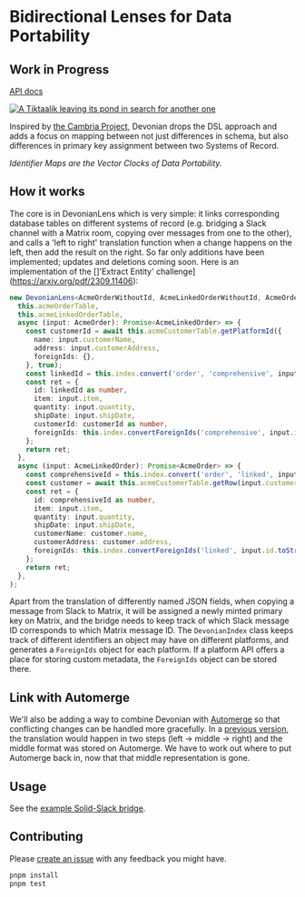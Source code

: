 # Bidirectional Lenses for Data Portability
## Work in Progress
[API docs](https://tubsproject.github.io/devonian/)

[![A Tiktaalik leaving its pond in search for another one](https://cdn.mos.cms.futurecdn.net/fi8nrWxvEb5sowf5jkQ8RY-700-80.jpg.webp)](https://www.livescience.com/43596-devonian-period.html)

Inspired by [the Cambria Project](https://github.com/inkandswitch/cambria-project), Devonian drops the DSL approach and adds a focus on mapping between not just differences in schema, but also differences in primary key assignment between two Systems of Record.

*Identifier Maps are the Vector Clocks of Data Portability.*

## How it works
The core is in DevonianLens which is very simple: it links corresponding database tables on different systems of record (e.g. bridging a Slack channel with a Matrix room, copying over messages from one to the other), and calls a 'left to right' translation function when a change happens on the left, then add the result on the right. So far only additions have been implemented; updates and deletions coming soon. Here is an implementation of the []'Extract Entity' challenge](https://arxiv.org/pdf/2309.11406):
```ts
new DevonianLens<AcmeOrderWithoutId, AcmeLinkedOrderWithoutId, AcmeOrder, AcmeLinkedOrder>(
  this.acmeOrderTable,
  this.acmeLinkedOrderTable,
  async (input: AcmeOrder): Promise<AcmeLinkedOrder> => {
    const customerId = await this.acmeCustomerTable.getPlatformId({
      name: input.customerName,
      address: input.customerAddress,
      foreignIds: {},
    }, true);
    const linkedId = this.index.convert('order', 'comprehensive', input.id.toString(), 'linked');
    const ret = {
      id: linkedId as number,
      item: input.item,
      quantity: input.quantity,
      shipDate: input.shipDate,
      customerId: customerId as number,
      foreignIds: this.index.convertForeignIds('comprehensive', input.id.toString(), input.foreignIds, 'linked'),
    };
    return ret;
  },
  async (input: AcmeLinkedOrder): Promise<AcmeOrder> => {
    const comprehensiveId = this.index.convert('order', 'linked', input.id.toString(), 'comprehensive');
    const customer = await this.acmeCustomerTable.getRow(input.customerId);
    const ret = {
      id: comprehensiveId as number,
      item: input.item,
      quantity: input.quantity,
      shipDate: input.shipDate,
      customerName: customer.name,
      customerAddress: customer.address,
      foreignIds: this.index.convertForeignIds('linked', input.id.toString(), input.foreignIds, 'linked'),
    };
    return ret;
  },
);
  ```

Apart from the translation of differently named JSON fields, when copying a message from Slack to Matrix, it will be assigned a newly minted primary key on Matrix, and the bridge needs to keep track of which Slack message ID corresponds to which Matrix message ID.
The `DevonianIndex` class keeps track of different identifiers an object may have on different platforms, and generates a `ForeignIds` object for each platform. If a platform API offers a place for storing custom metadata, the `ForeignIds` object can be stored there.

## Link with Automerge
We'll also be adding a way to combine Devonian with [Automerge](https://automerge.org) so that conflicting changes can be handled more gracefully.
In a [previous version](https://github.com/tubsproject/reflector/blob/e01470d/README.md), the translation would happen in two steps (left -> middle -> right) and the middle format was stored on Automerge. We have to work out where to put Automerge back in, now that that middle representation is gone.

## Usage
See the [example Solid-Slack bridge](https://github.com/tubsproject/devonian/blob/main/examples/DevonianSolidSlackBridge.ts).

## Contributing
Please [create an issue](https://github.com/tubsproject/devonian/issues/new) with any feedback you might have.
```sh
pnpm install
pnpm test
```